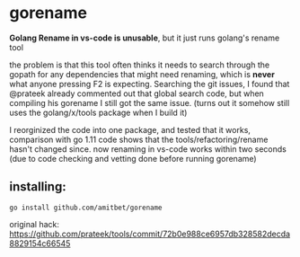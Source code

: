 # gorename
**Golang Rename in vs-code is unusable**, but it just runs golang's rename tool

the problem is that this tool often thinks it needs to search through the gopath for any dependencies that might need renaming, which is **never** what anyone pressing F2 is expecting.
Searching the git issues, I found that @prateek already commented out that global search code, but when compiling his gorename I still got the same issue. (turns out it somehow still uses the golang/x/tools package when I build it)

I reorginized the code into one package, and tested that it works, comparison with go 1.11 code shows that the tools/refactoring/rename hasn't changed since.
now renaming in vs-code works within two seconds (due to code checking and vetting done before running gorename)

## installing:
```
go install github.com/amitbet/gorename
```

original hack:
https://github.com/prateek/tools/commit/72b0e988ce6957db328582decda8829154c66545
